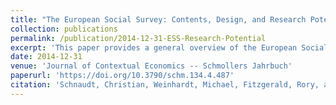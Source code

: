```yaml
---
title: "The European Social Survey: Contents, Design, and Research Potential (peer-reviewed article)"
collection: publications
permalink: /publication/2014-12-31-ESS-Research-Potential
excerpt: 'This paper provides a general overview of the European Social Survey, paying particular attention to its contents, design, and research potential.'
date: 2014-12-31
venue: 'Journal of Contextual Economics -- Schmollers Jahrbuch'
paperurl: 'https://doi.org/10.3790/schm.134.4.487'
citation: 'Schnaudt, Christian, Weinhardt, Michael, Fitzgerald, Rory, and Liebig, Stefan (2014). &quot;The European Social Survey: Contents, Design, and Research Potential.&quot; <i>Journal of Contextual Economics -- Schmollers Jahrbuch</i> 134(4), 487-506.'
---
```

